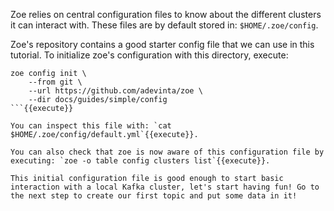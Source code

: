 Zoe relies on central configuration files to know about the different clusters it can interact with. These files are by default stored in: `$HOME/.zoe/config`.

Zoe's repository contains a good starter config file that we can use in this tutorial. To initialize zoe's configuration with this directory, execute:

```
zoe config init \
    --from git \
    --url https://github.com/adevinta/zoe \
    --dir docs/guides/simple/config
```{{execute}}

You can inspect this file with: `cat $HOME/.zoe/config/default.yml`{{execute}}.

You can also check that zoe is now aware of this configuration file by executing: `zoe -o table config clusters list`{{execute}}.

This initial configuration file is good enough to start basic interaction with a local Kafka cluster, let's start having fun! Go to the next step to create our first topic and put some data in it!
